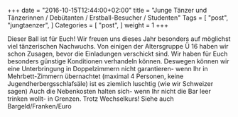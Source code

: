 +++
date = "2016-10-15T12:44:00+02:00"
title = "Junge Tänzer und Tänzerinnen / Debütanten / Erstball-Besucher / Studenten"
Tags = [
  "post", "jungtaenzer",
]
Categories = [
  "post",
]
weight = 1
+++

Dieser Ball ist für Euch! Wir freuen uns dieses Jahr besonders auf möglichst viel tänzerischen Nachwuchs. Von einigen der Altersgruppe Ü 16 haben wir schon Zusagen, bevor die Einladungen verschickt sind. Wir haben für Euch besonders günstige Konditionen verhandeln können. Deswegen können wir eine Unterbringung in Doppelzimmern nicht garantieren- wenn Ihr in Mehrbett-Zimmern übernachtet (maximal 4 Personen, keine Jugendherbergsschlafsäle) ist es ziemlich luschtig (wie wir Schweizer sagen) Auch die Nebenkosten halten sich- wenn Ihr nicht die Bar leer trinken wollt- in Grenzen. Trotz Wechselkurs! Siehe auch Bargeld/Franken/Euro
